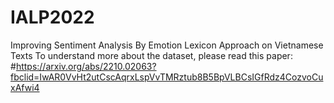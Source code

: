 # IALP2022
Improving Sentiment Analysis By Emotion Lexicon Approach on Vietnamese Texts
To understand more about the dataset, please read this paper: #https://arxiv.org/abs/2210.02063?fbclid=IwAR0VvHt2utCscAqrxLspVvTMRztub8B5BpVLBCsIGfRdz4CozvoCuxAfwi4
